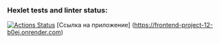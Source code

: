 ### Hexlet tests and linter status:
[![Actions Status](https://github.com/elvis178/frontend-project-12/actions/workflows/hexlet-check.yml/badge.svg)](https://github.com/elvis178/frontend-project-12/actions)
[Ссылка на приложение] (https://frontend-project-12-b0ej.onrender.com)